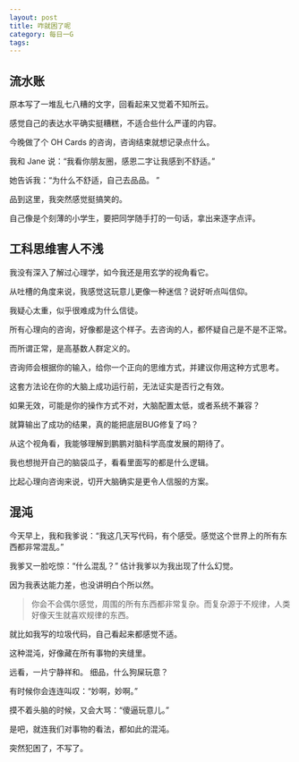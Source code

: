 ```yaml
---
layout: post
title: 咋就困了呢
category: 每日一G
tags:
---
```


## 流水账

原本写了一堆乱七八糟的文字，回看起来又觉着不知所云。

感觉自己的表达水平确实挺糟糕，不适合些什么严谨的内容。

今晚做了个 OH Cards 的咨询，咨询结束就想记录点什么。

我和 Jane 说：“我看你朋友圈，感恩二字让我感到不舒适。”

她告诉我：“为什么不舒适，自己去品品。 ”

品到这里，我突然感觉挺搞笑的。

自己像是个刻薄的小学生，要把同学随手打的一句话，拿出来逐字点评。

## 工科思维害人不浅

我没有深入了解过心理学，如今我还是用玄学的视角看它。

从吐槽的角度来说，我感觉这玩意儿更像一种迷信？说好听点叫信仰。

我疑心太重，似乎很难成为什么信徒。

所有心理向的咨询，好像都是这个样子。去咨询的人，都怀疑自己是不是不正常。

而所谓正常，是高基数人群定义的。

咨询师会根据你的输入，给你一个正向的思维方式，并建议你用这种方式思考。

这套方法论在你的大脑上成功运行前，无法证实是否行之有效。

如果无效，可能是你的操作方式不对，大脑配置太低，或者系统不兼容？

就算输出了成功的结果，真的能把底层BUG修复了吗？

从这个视角看，我能够理解到鹏鹏对脑科学高度发展的期待了。

我也想抛开自己的脑袋瓜子，看看里面写的都是什么逻辑。

比起心理向咨询来说，切开大脑确实是更令人信服的方案。

## 混沌

今天早上，我和我爹说：“我这几天写代码，有个感受。感觉这个世界上的所有东西都非常混乱。”

我爹又一脸吃惊：“什么混乱？” 估计我爹以为我出现了什么幻觉。

因为我表达能力差，也没讲明白个所以然。

> 你会不会偶尔感觉，周围的所有东西都非常复杂。而复杂源于不规律，人类好像天生就喜欢规律的东西。

就比如我写的垃圾代码，自己看起来都感觉不适。

这种混沌，好像藏在所有事物的夹缝里。

远看，一片宁静祥和。 细品，什么狗屎玩意？

有时候你会连连叫叹：“妙啊，妙啊。”

摸不着头脑的时候，又会大骂：“傻逼玩意儿。”

是吧，就连我们对事物的看法，都如此的混沌。

突然犯困了，不写了。
